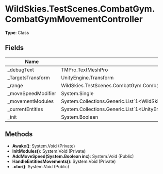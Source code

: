 ﻿# WildSkies.TestScenes.CombatGym.CombatGymMovementController

**Type**: Class

## Fields

| Name | Type | Access |
|------|------|--------|
| _debugText | TMPro.TextMeshPro | Private |
| _TargetsTransform | UnityEngine.Transform | Private |
| _range | WildSkies.TestScenes.CombatGym.CombatGymShootingRange | Private |
| _moveSpeedModifier | System.Single | Private |
| _movementModules | System.Collections.Generic.List`1<WildSkies.TestScenes.CombatGym.CombatGymMovementModule> | Private |
| _currentEntities | System.Collections.Generic.List`1<UnityEngine.GameObject> | Private |
| _init | System.Boolean | Private |

## Methods

- **Awake()**: System.Void (Private)
- **InitModules()**: System.Void (Private)
- **AddMoveSpeed(System.Boolean inc)**: System.Void (Public)
- **HandleEntitiesMovements()**: System.Void (Private)
- **.ctor()**: System.Void (Public)

